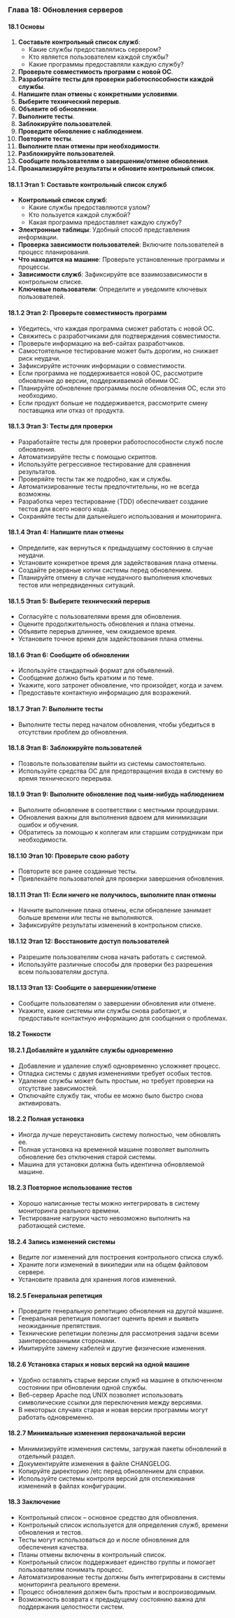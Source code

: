 ### Глава 18: Обновления серверов

#### 18.1 Основы
1. **Составьте контрольный список служб**:
   - Какие службы предоставлялись сервером?
   - Кто является пользователем каждой службы?
   - Какие программы предоставляли каждую службу?
2. **Проверьте совместимость программ с новой ОС**.
3. **Разработайте тесты для проверки работоспособности каждой службы**.
4. **Напишите план отмены с конкретными условиями**.
5. **Выберите технический перерыв**.
6. **Объявите об обновлении**.
7. **Выполните тесты**.
8. **Заблокируйте пользователей**.
9. **Проведите обновление с наблюдением**.
10. **Повторите тесты**.
11. **Выполните план отмены при необходимости**.
12. **Разблокируйте пользователей**.
13. **Сообщите пользователям о завершении/отмене обновления**.
14. **Проанализируйте результаты и обновите контрольный список**.

#### 18.1.1 Этап 1: Составьте контрольный список служб
- **Контрольный список служб**:
  - Какие службы предоставляются узлом?
  - Кто пользуется каждой службой?
  - Какая программа предоставляет каждую службу?
- **Электронные таблицы**: Удобный способ представления информации.
- **Проверка зависимости пользователей**: Включите пользователей в процесс планирования.
- **Что находится на машине**: Проверьте установленные программы и процессы.
- **Зависимости служб**: Зафиксируйте все взаимозависимости в контрольном списке.
- **Ключевые пользователи**: Определите и уведомите ключевых пользователей.

#### 18.1.2 Этап 2: Проверьте совместимость программ
- Убедитесь, что каждая программа сможет работать с новой ОС.
- Свяжитесь с разработчиками для подтверждения совместимости.
- Проверьте информацию на веб-сайтах разработчиков.
- Самостоятельное тестирование может быть дорогим, но снижает риск неудачи.
- Зафиксируйте источник информации о совместимости.
- Если программа не поддерживается новой ОС, рассмотрите обновление до версии, поддерживаемой обеими ОС.
- Планируйте обновление программы после обновления ОС, если это необходимо.
- Если продукт больше не поддерживается, рассмотрите смену поставщика или отказ от продукта.

#### 18.1.3 Этап 3: Тесты для проверки
- Разработайте тесты для проверки работоспособности служб после обновления.
- Автоматизируйте тесты с помощью скриптов.
- Используйте регрессивное тестирование для сравнения результатов.
- Проверяйте тесты так же подробно, как и службы.
- Автоматизированные тесты предпочтительны, но не всегда возможны.
- Разработка через тестирование (TDD) обеспечивает создание тестов для всего нового кода.
- Сохраняйте тесты для дальнейшего использования и мониторинга.

#### 18.1.4 Этап 4: Напишите план отмены
- Определите, как вернуться к предыдущему состоянию в случае неудачи.
- Установите конкретное время для задействования плана отмены.
- Создайте резервные копии системы перед обновлением.
- Планируйте отмену в случае неудачного выполнения ключевых тестов или непредвиденных ситуаций.

#### 18.1.5 Этап 5: Выберите технический перерыв
- Согласуйте с пользователями время для обновления.
- Оцените продолжительность обновления и плана отмены.
- Объявите перерыв длиннее, чем ожидаемое время.
- Установите точное время для задействования плана отмены.

#### 18.1.6 Этап 6: Сообщите об обновлении
- Используйте стандартный формат для объявлений.
- Сообщение должно быть кратким и по теме.
- Укажите, кого затронет обновление, что произойдет, когда и зачем.
- Предоставьте контактную информацию для возражений.

#### 18.1.7 Этап 7: Выполните тесты
- Выполните тесты перед началом обновления, чтобы убедиться в отсутствии проблем до обновления.

#### 18.1.8 Этап 8: Заблокируйте пользователей
- Позвольте пользователям выйти из системы самостоятельно.
- Используйте средства ОС для предотвращения входа в систему во время технического перерыва.

#### 18.1.9 Этап 9: Выполните обновление под чьим-нибудь наблюдением
- Выполните обновление в соответствии с местными процедурами.
- Обновления важны для выполнения вдвоем для минимизации ошибок и обучения.
- Обратитесь за помощью к коллегам или старшим сотрудникам при необходимости.

#### 18.1.10 Этап 10: Проверьте свою работу
- Повторите все ранее созданные тесты.
- Привлекайте пользователей для проверки завершения обновления.

#### 18.1.11 Этап 11: Если ничего не получилось, выполните план отмены
- Начните выполнение плана отмены, если обновление занимает больше времени или тесты не выполняются.
- Зафиксируйте результаты изменений в контрольном списке.

#### 18.1.12 Этап 12: Восстановите доступ пользователей
- Разрешите пользователям снова начать работать с системой.
- Используйте различные способы для проверки без разрешения всем пользователям доступа.

#### 18.1.13 Этап 13: Сообщите о завершении/отмене
- Сообщите пользователям о завершении обновления или отмене.
- Укажите, какие системы или службы снова работают, и предоставьте контактную информацию для сообщения о проблемах.

#### 18.2 Тонкости

#### 18.2.1 Добавляйте и удаляйте службы одновременно
- Добавление и удаление служб одновременно усложняет процесс.
- Отладка системы с двумя изменениями требует особых тестов.
- Удаление службы может быть простым, но требует проверки на отсутствие зависимостей.
- Отключайте службу так, чтобы ее можно было быстро снова активировать.

#### 18.2.2 Полная установка
- Иногда лучше переустановить систему полностью, чем обновлять ее.
- Полная установка на временной машине позволяет выполнить обновление без отключения старой системы.
- Машина для установки должна быть идентична обновляемой машине.

#### 18.2.3 Повторное использование тестов
- Хорошо написанные тесты можно интегрировать в систему мониторинга реального времени.
- Тестирование нагрузки часто невозможно выполнить на работающей системе.

#### 18.2.4 Запись изменений системы
- Ведите лог изменений для построения контрольного списка служб.
- Храните логи изменений в википедии или на общем файловом сервере.
- Установите правила для хранения логов изменений.

#### 18.2.5 Генеральная репетиция
- Проведите генеральную репетицию обновления на другой машине.
- Генеральная репетиция помогает оценить время и выявить неожиданные препятствия.
- Технические репетиции полезны для рассмотрения задачи всеми заинтересованными сторонами.
- Имитируйте замену кабелей и другие физические изменения.

#### 18.2.6 Установка старых и новых версий на одной машине
- Удобно оставлять старые версии служб на машине в отключенном состоянии при обновлении одной службы.
- Веб-сервер Apache под UNIX позволяет использовать символические ссылки для переключения между версиями.
- В некоторых случаях старая и новая версии программы могут работать одновременно.

#### 18.2.7 Минимальные изменения первоначальной версии
- Минимизируйте изменения системы, загружая пакеты обновлений в отдельный раздел.
- Документируйте изменения в файле CHANGELOG.
- Копируйте директорию /etc перед обновлением для справки.
- Используйте системы контроля версий для отслеживания изменений в файлах конфигурации.

#### 18.3 Заключение
- Контрольный список – основное средство для обновления.
- Контрольный список используется для определения служб, времени обновления и тестов.
- Тесты могут использоваться до и после обновления для обеспечения качества.
- Планы отмены включены в контрольный список.
- Контрольный список поддерживает единство группы и помогает пользователям понимать процесс.
- Автоматизированные тесты должны быть интегрированы в системы мониторинга реального времени.
- Процесс обновления должен быть простым и воспроизводимым.
- Возможность возврата к предыдущему состоянию важна для поддержания целостности систем.
